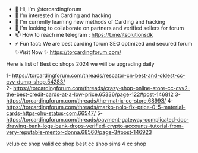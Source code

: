 - 👋 Hi, I’m @torcardingforum
- 👀 I’m interested in Carding and hacking
- 🌱 I’m currently learning new methods of Carding and hacking
- 💞️ I’m looking to collaborate on partners and verified sellers for forum
- 📫 How to reach me telegram : https://t.me/itsolutionsdk
- ⚡ Fun fact: We are best carding forum SEO optmized and secured forum 
✨Visit Now  ✨ https://torcardingforum.com/ 

Here is list of Best cc shops 2024 we will be upgrading daily 


1-  https://torcardingforum.com/threads/rescator-cn-best-and-oldest-cc-cvv-dump-shop.54283/  
2-  https://torcardingforum.com/threads/crazy-shop-online-store-cc-cvv2-the-best-credit-cards-at-a-low-price.65336/page-122#post-146812
3-  https://torcardingforum.com/threads/the-matrix-cc-store.68993/
4-  https://torcardingforum.com/threads/marko-polo-fix-price-0-5-material-cards-https-ohu-status-com.66547/
5-  https://torcardingforum.com/threads/payment-gateway-complicated-doc-drawing-bank-logs-bank-drops-verified-crypto-accounts-tutorial-from-very-reputable-mentor-donna.68560/page-3#post-146923


vclub cc shop 
valid cc shop
best cc shop
sims 4 cc shop
